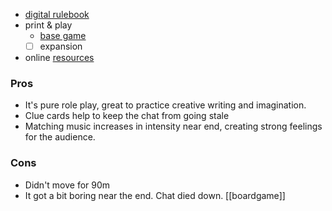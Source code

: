 - [digital rulebook](https://online.anyflip.com/oipiv/mqjc/mobile/index.html)
- print & play
	- [base game](https://online.anyflip.com/oipiv/wfid/mobile/index.html)
	- [ ] expansion
- online [resources](https://rpggeek.com/geeklist/280512/alice-is-missing-pbf-resources)
### Pros
- It's pure role play, great to practice creative writing and imagination.
- Clue cards help to keep the chat from going stale
- Matching music increases in intensity near end, creating strong feelings for the audience.
### Cons
- Didn't move for 90m
- It got a bit boring near the end. Chat died down.
[[boardgame]]